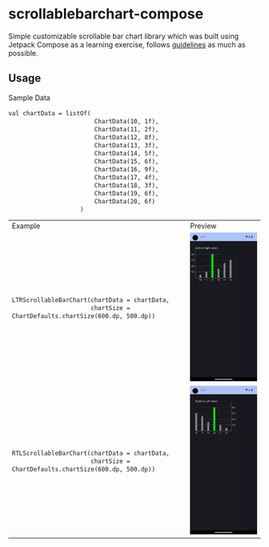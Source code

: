 # scrollablebarchart-compose

Simple customizable scrollable bar chart library which was built using Jetpack Compose as a learning exercise, follows [guidelines](https://github.com/androidx/androidx/blob/androidx-main/compose/docs/compose-component-api-guidelines.md) as much as possible. 

## Usage
Sample Data
```
val chartData = listOf(
                        ChartData(10, 1f),
                        ChartData(11, 2f),
                        ChartData(12, 8f),
                        ChartData(13, 3f),
                        ChartData(14, 5f),
                        ChartData(15, 6f),
                        ChartData(16, 9f),
                        ChartData(17, 4f),
                        ChartData(18, 3f),
                        ChartData(19, 6f),
                        ChartData(20, 6f)
                    )
```
<table>
<tr>
<td> Example </td> <td> Preview </td>
</tr>
<tr>
  <td> 
    
```
LTRScrollableBarChart(chartData = chartData,
                      chartSize = ChartDefaults.chartSize(600.dp, 500.dp))
```

</td>
<td> 
  <img src="/assets/ltr.gif" width="260">
</td>

</tr>
<tr>
  <td>
    
```
RTLScrollableBarChart(chartData = chartData,
                      chartSize = ChartDefaults.chartSize(600.dp, 500.dp))
```
</td>
<td> 
  <img src="/assets/rtl.gif" width="260">
</td>

</tr>

